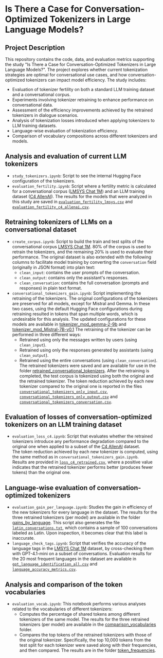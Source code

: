 # Is There a Case for Conversation-Optimized Tokenizers in Large Language Models?

## Project Description
This repository contains the code, data, and evaluation metrics supporting the study "Is There a Case for Conversation-Optimized Tokenizers in Large Language Models?". The project explores whether current tokenization strategies are optimal for conversational use cases, and how conversation-optimized tokenizers can impact model efficiency.
The study includes:

- Evaluation of tokenizer fertility on both a standard LLM training dataset and a conversational corpus.
- Experiments involving tokenizer retraining to enhance performance on conversational data.
- Assessment of the efficiency improvements achieved by the retrained tokenizers in dialogue scenarios.
- Analysis of tokenization losses introduced when applying tokenizers to LLM training datasets.
- Language-wise evaluation of tokenization efficiency.
- Comparison of vocabulary compositions across different tokenizers and models.


## Analysis and evaluation of current LLM tokenizers
- `study_tokenizers.ipynb`: Script to see the internal Hugging Face configuration of the tokenizers.
- `evaluation_fertility.ipynb`: Script where a fertility metric is calculated for a conversational corpus ([LMSYS Chat 1M](https://huggingface.co/datasets/lmsys/lmsys-chat-1m)) and an LLM training dataset ([C4 AllenAI](https://huggingface.co/datasets/allenai/c4)). The results for the models that were analyzed in this study are saved in [`evaluation_fertility_lmsys.csv`](./evaluation_fertility_lmsys.csv) and  [`evaluation_fertility_c4_allenai.csv`](./evaluation_fertility_c4_allenai.csv).

## Retraining tokenizers of LLMs on a conversational dataset
- `create_corpus.ipynb`: Script to build the train and test splits of the conversational corpus [LMSYS Chat 1M](https://huggingface.co/datasets/lmsys/lmsys-chat-1m). 80% of the corpus is used to retrain the tokenizers, and the remaining 20% is used to evaluate their performance.
The original dataset is also extended with the following columns to facilitate model training by converting the `conversation` field (originally in JSON format) into plain text:
  - `clean_input`: contains the user prompts of the conversation.
  - `clean_output`: contains only the assistant's responses.
  - `clean_conversation`: contains the full conversation (prompts and responses) in plain text format.
- `conversational_tokenizers_gain.ipynb`: Script implementing the retraining of the tokenizers. The original configurations of the tokenizers are preserved for all models, except for Mistral and Gemma. In these two cases, using the default Hugging Face configurations during retraining resulted in tokens that span multiple words, which is undesirable for this analysis. The updated configurations for these models are available in [tokenizer_mod_gemma-2-9b](./tokenizer_mod_gemma-2-9b) and [tokenizer_mod_Mistral-7B-v0.1](./tokenizer_mod_Mistral-7B-v0.1)  The retraining of the tokenizer can be performed in three different ways:
  - Retrained using only the messages written by users (using `clean_input`).
  - Retrained using only the responses generated by assistants (using `clean_output`).
  - Retrained using the entire conversations (using `clean_conversation`).
  The retrained tokenizers were saved and are available for use in the folder [retrained_conversational_tokenizers](./retrained_conversational_tokenizers).
  After the retraining is completed, the test corpus is tokenized using both the original and the retrained tokenizer. The token reduction achieved by each new tokenizer compared to the original one is reported in the files [`conversational_tokenizers_only_input.csv`](./conversational_tokenizers_only_input.csv), [`conversational_tokenizers_only_output.csv`](./conversational_tokenizers_only_output.csv) and [`conversational_tokenizers_conversation.csv`](./conversational_tokenizers_conversation.csv).

## Evaluation of losses of conversation-optimized tokenizers on an LLM training dataset
- `evaluation_loss_c4.ipynb`: Script that evaluates whether the retrained tokenizers introduce any performance degradation compared to the original one when applied to a subset of the [C4 AllenAI](https://huggingface.co/datasets/allenai/c4) dataset.  
  The token reduction achieved by each new tokenizer is computed, using the same method as in `conversational_tokenizers_gain.ipynb`.  
  Results are provided in [`loss_c4_retrained.csv`](./loss_c4_retrained.csv), where a positive value indicates that the retrained tokenizer performs better (produces fewer tokens) than the original one.

## Language-wise evaluation of conversation-optimized tokenizers
- `evaluation_gain_per_language.ipynb`: Studies the gain in efficiency of the new tokenizers for every language in the dataset. The results for the three retrained tokenizers (per model) are available in the folder [gains_by_language](./gains_by_language). This script also generates the file [`latin_conversations.txt`](./latin_conversations.txt), which contains a sample of 100 conversations labeled as Latin. Upon inspection, it becomes clear that this label is inaccurate.
- `language_check_tags.ipynb`: Script that verifies the accuracy of the language tags in the [LMSYS Chat 1M](https://huggingface.co/datasets/lmsys/lmsys-chat-1m) dataset, by cross-checking them with GPT-4.1-mini on a subset of conversations. Evaluation results for the 20 most frequent languages in the dataset are available in [`gpt_language_identification_all.csv`](./gpt_language_identification_all.csv) and [`language_accuracy_metrics.csv`](./language_accuracy_metrics.csv).

## Analysis and comparison of the token vocabularies
- `evaluation_vocab.ipynb`: This notebook performs various analyses related to the vocabularies of different tokenizers:
  - Computes the percentage of shared tokens among different tokenizers of the same model. The results for the three retrained tokenizers (per model) are available in the [comparison_vocabularies](./comparison_vocabularies) folder.
  - Compares the top tokens of the retrained tokenizers with those of the original tokenizer.  Specifically, the top 10,000 tokens from the test split for each tokenizer were saved along with their frequencies, and then compared. The results are in the folder [token_frequencies](./token_frequencies).
